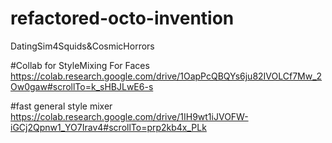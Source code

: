 # refactored-octo-invention
DatingSim4Squids&CosmicHorrors


#Collab for StyleMixing For Faces
https://colab.research.google.com/drive/1OapPcQBQYs6ju82IVOLCf7Mw_2Ow0gaw#scrollTo=k_sHBJLwE6-s

#fast general style mixer
https://colab.research.google.com/drive/1IH9wt1iJVOFW-iGCj2Qpnw1_YO7Irav4#scrollTo=prp2kb4x_PLk
